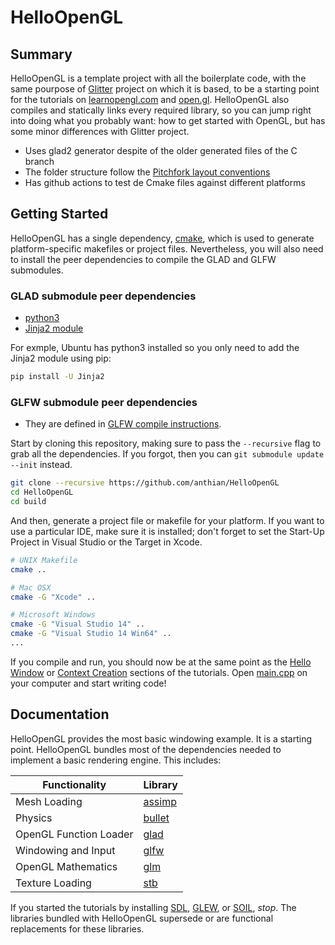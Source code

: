 # HelloOpenGL

## Summary
HelloOpenGL is a template project with all the boilerplate code, with the same pourpose of [Glitter](http://polytonic.github.io/Glitter/) project on which it is based, to be a starting point for the tutorials on [learnopengl.com](http://www.learnopengl.com) and [open.gl](https://open.gl). HelloOpenGL also compiles and statically links every required library, so you can jump right into doing what you probably want: how to get started with OpenGL, but has some minor differences with Glitter project. 
- Uses glad2 generator despite of the older generated files of the C branch
- The folder structure follow the [Pitchfork layout conventions](https://api.csswg.org/bikeshed/?force=1&url=https://raw.githubusercontent.com/vector-of-bool/pitchfork/develop/data/spec.bs)
- Has github actions to test de Cmake files against different platforms

## Getting Started
HelloOpenGL has a single dependency, [cmake](http://www.cmake.org/download/), which is used to generate platform-specific makefiles or project files. Nevertheless, you will also need to install the peer dependencies to compile the GLAD and GLFW submodules. 

### GLAD submodule peer dependencies
- [python3](https://www.python.org/downloads/)
- [Jinja2 module](https://pypi.org/project/Jinja2/)

For exmple, Ubuntu has python3 installed so you only need to add the Jinja2 module using pip:
```bash
pip install -U Jinja2
```

### GLFW submodule peer dependencies
- They are defined in [GLFW compile instructions](https://www.glfw.org/docs/3.3/compile.html). 

Start by cloning this repository, making sure to pass the `--recursive` flag to grab all the dependencies. If you forgot, then you can `git submodule update --init` instead.

```bash
git clone --recursive https://github.com/anthian/HelloOpenGL
cd HelloOpenGL
cd build
```

And then, generate a project file or makefile for your platform. If you want to use a particular IDE, make sure it is installed; don't forget to set the Start-Up Project in Visual Studio or the Target in Xcode.

```bash
# UNIX Makefile
cmake ..

# Mac OSX
cmake -G "Xcode" ..

# Microsoft Windows
cmake -G "Visual Studio 14" ..
cmake -G "Visual Studio 14 Win64" ..
...
```

If you compile and run, you should now be at the same point as the [Hello Window](http://www.learnopengl.com/#!Getting-started/Hello-Window) or [Context Creation](https://open.gl/context) sections of the tutorials. Open [main.cpp](https://github.com/anthian/HelloOpenGL/blob/master/src/main.cpp) on your computer and start writing code!

## Documentation
HelloOpenGL provides the most basic windowing example. It is a starting point. HelloOpenGL bundles most of the dependencies needed to implement a basic rendering engine. This includes:

Functionality           | Library
----------------------- | ------------------------------------------
Mesh Loading            | [assimp](https://github.com/assimp/assimp)
Physics                 | [bullet](https://github.com/bulletphysics/bullet3)
OpenGL Function Loader  | [glad](https://github.com/Dav1dde/glad)
Windowing and Input     | [glfw](https://github.com/glfw/glfw)
OpenGL Mathematics      | [glm](https://github.com/g-truc/glm)
Texture Loading         | [stb](https://github.com/nothings/stb)

If you started the tutorials by installing [SDL](https://www.libsdl.org/), [GLEW](https://github.com/nigels-com/glew), or [SOIL](http://www.lonesock.net/soil.html), *stop*. The libraries bundled with HelloOpenGL supersede or are functional replacements for these libraries.
